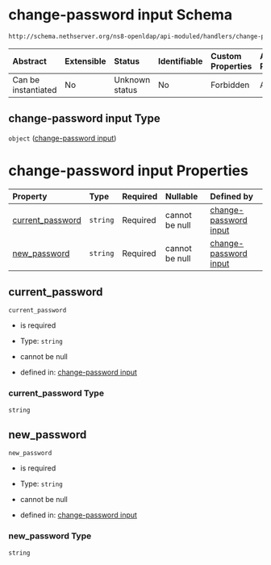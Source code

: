 # change-password input Schema

```txt
http://schema.nethserver.org/ns8-openldap/api-moduled/handlers/change-password/validate-input.json
```



| Abstract            | Extensible | Status         | Identifiable | Custom Properties | Additional Properties | Access Restrictions | Defined In                                                                        |
| :------------------ | :--------- | :------------- | :----------- | :---------------- | :-------------------- | :------------------ | :-------------------------------------------------------------------------------- |
| Can be instantiated | No         | Unknown status | No           | Forbidden         | Allowed               | none                | [validate-input.json](change-password/validate-input.json "open original schema") |

## change-password input Type

`object` ([change-password input](validate-input.md))

# change-password input Properties

| Property                               | Type     | Required | Nullable       | Defined by                                                                                                                                                                                               |
| :------------------------------------- | :------- | :------- | :------------- | :------------------------------------------------------------------------------------------------------------------------------------------------------------------------------------------------------- |
| [current\_password](#current_password) | `string` | Required | cannot be null | [change-password input](validate-input-properties-current_password.md "http://schema.nethserver.org/ns8-openldap/api-moduled/handlers/change-password/validate-input.json#/properties/current_password") |
| [new\_password](#new_password)         | `string` | Required | cannot be null | [change-password input](validate-input-properties-new_password.md "http://schema.nethserver.org/ns8-openldap/api-moduled/handlers/change-password/validate-input.json#/properties/new_password")         |

## current\_password



`current_password`

* is required

* Type: `string`

* cannot be null

* defined in: [change-password input](validate-input-properties-current_password.md "http://schema.nethserver.org/ns8-openldap/api-moduled/handlers/change-password/validate-input.json#/properties/current_password")

### current\_password Type

`string`

## new\_password



`new_password`

* is required

* Type: `string`

* cannot be null

* defined in: [change-password input](validate-input-properties-new_password.md "http://schema.nethserver.org/ns8-openldap/api-moduled/handlers/change-password/validate-input.json#/properties/new_password")

### new\_password Type

`string`
